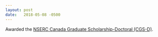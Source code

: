 ```yaml
---
layout: post
date:   2018-05-08 -0500
---
```

Awarded the [NSERC Canada Graduate Scholarship-Doctoral (CGS-D)](http://www.nserc-crsng.gc.ca/Students-Etudiants/PG-CS/BellandPostgrad-BelletSuperieures_eng.asp).
